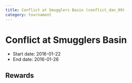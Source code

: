 ```yaml
---
title: Conflict at Smugglers Basin (conflict_dan_09)
category: tournament
---
```

# Conflict at Smugglers Basin

  * Start date: 2016-01-22
  * End date: 2016-01-26

## Rewards

